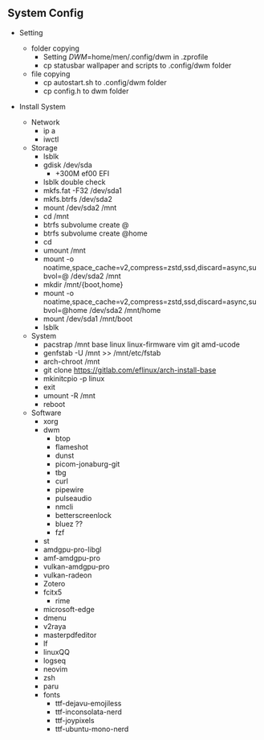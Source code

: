 ## System Config
- Setting
    - folder copying
        - Setting $DWM=$home/men/.config/dwm in .zprofile
        - cp statusbar wallpaper and scripts to .config/dwm folder
    - file copying
        - cp autostart.sh to .config/dwm folder
        - cp config.h to dwm folder

- Install System
    - Network
        - ip a
        - iwctl
    - Storage
        - lsblk
        - gdisk /dev/sda
            - +300M ef00   EFI
        - lsblk double check
        - mkfs.fat -F32 /dev/sda1
        - mkfs.btrfs /dev/sda2
        - mount /dev/sda2 /mnt
        - cd /mnt
        - btrfs subvolume create @
        - btrfs subvolume create @home
        - cd
        - umount /mnt
        - mount -o noatime,space_cache=v2,compress=zstd,ssd,discard=async,subvol=@ /dev/sda2 /mnt
        - mkdir /mnt/{boot,home}
        - mount -o noatime,space_cache=v2,compress=zstd,ssd,discard=async,subvol=@home /dev/sda2 /mnt/home
        - mount /dev/sda1 /mnt/boot
        - lsblk
    - System
        - pacstrap /mnt base linux linux-firmware vim git amd-ucode
        - genfstab -U /mnt >> /mnt/etc/fstab
        - arch-chroot /mnt
        - git clone https://gitlab.com/eflinux/arch-install-base
        - mkinitcpio -p linux
        - exit
        - umount -R /mnt
        - reboot
    - Software
        - xorg
        - dwm
            - btop
            - flameshot
            - dunst
            - picom-jonaburg-git
            - tbg
            - curl
            - pipewire
            - pulseaudio
            - nmcli
            - betterscreenlock
            - bluez ??
            - fzf
        - st
        - amdgpu-pro-libgl
        - amf-amdgpu-pro
        - vulkan-amdgpu-pro
        - vulkan-radeon
        - Zotero
        - fcitx5
            - rime
        - microsoft-edge
        - dmenu
        - v2raya
        - masterpdfeditor
        - lf
        - linuxQQ
        - logseq
        - neovim
        - zsh
        - paru
        - fonts
            - ttf-dejavu-emojiless
            - ttf-inconsolata-nerd
            - ttf-joypixels
            - ttf-ubuntu-mono-nerd
